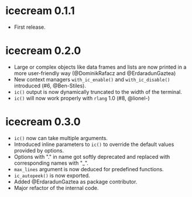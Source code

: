 # icecream 0.1.1

* First release.


# icecream 0.2.0

* Large or complex objects like data frames and lists are now printed in a more user-friendly way 
  (@DominikRafacz and @ErdaradunGaztea)
* New context managers `with_ic_enable()` and `with_ic_disable()` introduced (#6, @Ben-Stiles).
* `ic()` output is now dynamically truncated to the width of the terminal.
* `ic()` will now work properly with `rlang` 1.0 (#8, @lionel-)

# icecream 0.3.0

* `ic()` now can take multiple arguments.
* Introduced inline parameters to `ic()` to override the default values provided by options.
* Options with "." in name got softly deprecated and replaced with corresponding names with "_".
* `max_lines` argument is now deduced for predefined functions.
* `ic_autopeek()` is now exported.
* Added @ErdaradunGaztea as package contributor.
* Major refactor of the internal code.
